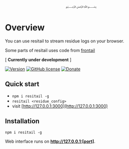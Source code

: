 <p align="center">
  ﷽
</p>

# Overview
You can use resitail to stream residue logs on your browser.

Some parts of resitail uses code from [frontail](https://github.com/mthenw/frontail)

[ **Currently under development** ]

[![Version](https://img.shields.io/npm/v/resitail.svg)](https://www.npmjs.com/package/resitail)
[![GitHub license](https://img.shields.io/badge/License-Apache%202.0-blue.svg)](https://github.com/muflihun/resitail/blob/master/LICENSE)
[![Donate](https://img.shields.io/badge/Donate-PayPal-green.svg)](https://www.paypal.me/MuflihunDotCom/25)

## Quick start

- `npm i resitail -g`
- `resitail <residue_config>`
- visit [http://127.0.0.1:3000](http://127.0.0.1:3000)

## Installation

    npm i resitail -g
    
Web interface runs on **http://127.0.0.1:[port]**.

